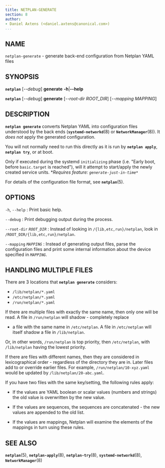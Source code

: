 ```yaml
---
title: NETPLAN-GENERATE
section: 8
author:
- Daniel Axtens (<daniel.axtens@canonical.com>)
...
```


## NAME

`netplan-generate` - generate back-end configuration from Netplan YAML files

## SYNOPSIS

  **`netplan`** \[*--debug*\] **generate** **-h**|**--help**

  **`netplan`** \[*--debug*\] **generate** \[*--root-dir ROOT_DIR*\] \[*--mapping MAPPING*\]

## DESCRIPTION

**`netplan generate`** converts Netplan YAML into configuration files
understood by the back ends (**`systemd-networkd`**(8) or
**`NetworkManager`**(8)). It *does not* apply the generated
configuration.

You will not normally need to run this directly as it is run by
**`netplan apply`**, **`netplan try`**, or at boot.

Only if executed during the systemd `initializing` phase
(i.e. "Early boot, before `basic.target` is reached"), will
it attempt to start/apply the newly created service units.
**Requires feature: `generate-just-in-time*`*

For details of the configuration file format, see **`netplan`**(5).

## OPTIONS

`-h`, `--help`
:    Print basic help.

`--debug`
:    Print debugging output during the process.

`--root-dir` *`ROOT_DIR`*
:   Instead of looking in `/{lib,etc,run}/netplan`, look in
    `/ROOT_DIR/{lib,etc,run}/netplan`.

`--mapping` *`MAPPING`*
:   Instead of generating output files, parse the configuration files
    and print some internal information about the device specified in
    *`MAPPING`*.

## HANDLING MULTIPLE FILES

There are 3 locations that **`netplan generate`** considers:

 * `/lib/netplan/*.yaml`
 * `/etc/netplan/*.yaml`
 * `/run/netplan/*.yaml`

If there are multiple files with exactly the same name, then only one
will be read. A file in `/run/netplan` will shadow - completely replace
- a file with the same name in `/etc/netplan`. A file in `/etc/netplan`
will itself shadow a file in `/lib/netplan`.

Or, in other words, `/run/netplan` is top priority, then `/etc/netplan`,
with `/lib/netplan` having the lowest priority.

If there are files with different names, then they are considered in
lexicographical order - regardless of the directory they are in. Later
files add to or override earlier files. For example,
`/run/netplan/10-xyz.yaml` would be updated by `/lib/netplan/20-abc.yaml`.

If you have two files with the same key/setting, the following rules
apply:

 * If the values are YAML boolean or scalar values (numbers and
   strings) the old value is overwritten by the new value.

 * If the values are sequences, the sequences are concatenated - the
   new values are appended to the old list.

 * If the values are mappings, Netplan will examine the elements
   of the mappings in turn using these rules.

## SEE ALSO

  **`netplan`**(5), **`netplan-apply`**(8), **`netplan-try`**(8),
  **`systemd-networkd`**(8), **`NetworkManager`**(8)
